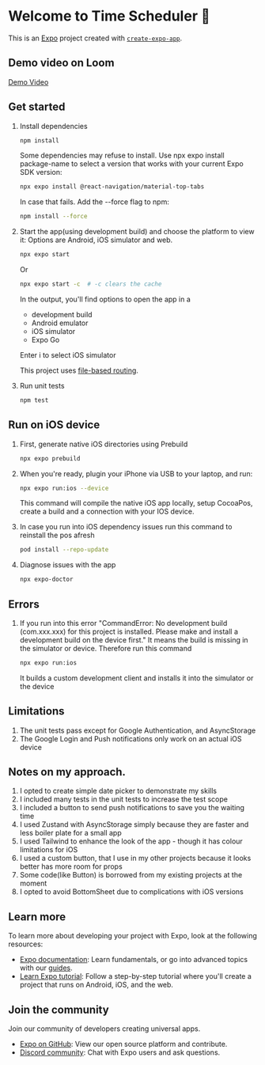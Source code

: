 # Welcome to Time Scheduler 👋

This is an [Expo](https://expo.dev) project created with [`create-expo-app`](https://www.npmjs.com/package/create-expo-app).

## Demo video on Loom
   [Demo Video](https://www.loom.com/share/7d65bfeec9a94071bc0e1012df842959?sid=2618c37e-ac4d-4185-9d2e-9c8e12e98cbc)


## Get started

1. Install dependencies

   ```bash
   npm install
   ```
   Some dependencies may refuse to install. Use npx expo install package-name to select a version that works with your current Expo SDK version:

   ```bash
   npx expo install @react-navigation/material-top-tabs
   ```

   In case that fails. Add the --force flag to npm:

   ```bash
   npm install --force
   ```

2. Start the app(using development build) and choose the platform to view it: Options are Android, iOS simulator and web.

   ```bash
   npx expo start
   ```

   Or

   ```bash
   npx expo start -c  # -c clears the cache
   ```

   In the output, you'll find options to open the app in a

   - development build
   - Android emulator
   - iOS simulator
   - Expo Go

   Enter i to select iOS simulator

   This project uses [file-based routing](https://docs.expo.dev/router/introduction).

3. Run unit tests

   ```bash
   npm test
   ```  

## Run on iOS device

1. First, generate native iOS directories using Prebuild

   ```bash
   npx expo prebuild
   ```

2. When you're ready, plugin your iPhone via USB to your laptop, and run:

   ```bash
   npx expo run:ios --device
   ```

   This command will compile the native iOS app locally, setup CocoaPos, create a build and a connection with your IOS device.

3. In case you run into iOS dependency issues run this command to reinstall the pos afresh

   ```bash
   pod install --repo-update
   ```

4. Diagnose issues with the app

   ```bash
   npx expo-doctor
   ```

## Errors
1. If you run into this error "CommandError: No development build (com.xxx.xxx) for this project is installed. Please make and install a development build on the device first."
   It means the build is missing in the simulator or device. Therefore run this command
   ```bash
   npx expo run:ios
   ```

   It builds a custom development client and installs it into the simulator or the device
 
## Limitations
1. The unit tests pass except for Google Authentication, and AsyncStorage
2. The Google Login and Push notifications only work on an actual iOS device

## Notes on my approach.
1. I opted to create simple date picker to demonstrate my skills
2. I included many tests in the unit tests to increase the test scope
3. I included a button to send push notifications to save you the waiting time
4. I used Zustand with AsyncStorage simply because they are faster and less boiler plate for a small app
5. I used Tailwind to enhance the look of the app - though it has colour limitations for iOS
6. I used a custom button, that I use in my other projects because it looks better has more room for props
7. Some code(like Button) is borrowed from my existing projects at the moment
8. I opted to avoid BottomSheet due to complications with iOS versions

## Learn more

To learn more about developing your project with Expo, look at the following resources:

- [Expo documentation](https://docs.expo.dev/): Learn fundamentals, or go into advanced topics with our [guides](https://docs.expo.dev/guides).
- [Learn Expo tutorial](https://docs.expo.dev/tutorial/introduction/): Follow a step-by-step tutorial where you'll create a project that runs on Android, iOS, and the web.

## Join the community

Join our community of developers creating universal apps.

- [Expo on GitHub](https://github.com/expo/expo): View our open source platform and contribute.
- [Discord community](https://chat.expo.dev): Chat with Expo users and ask questions.
